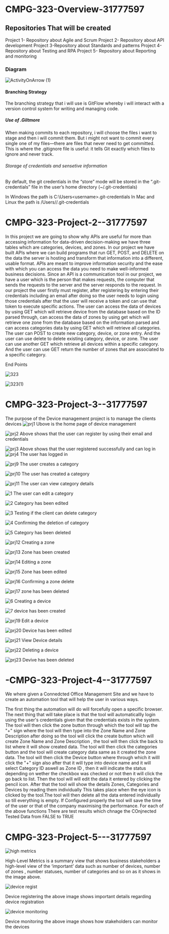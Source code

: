 # CMPG-323-Overview-31777597

## Repositories That will be created
Project 1- Repository about Agile and Scrum
Project 2- Repository about API development
Project 3-Repository about Standards and patterns
Project 4-Repository about Testing and RPA
Project 5- Repository about Reporting and monitoring


### Diagram
![ActivityOnArrow (1)](https://user-images.githubusercontent.com/110164074/184349799-bf56a171-856d-4620-867e-306086e753c8.png)

#### Branching Strategy
The branching strategy that i will use is GitFlow whereby   i will interact with a version control system for writing and managing code.

##### Use of .Giltmore
When making commits to each repository, i will choose the files i  want to stage and then i will commit them.
But i might not want to commit every single one of my files—there are files that never need to get committed. This is where the .gitignore file is useful: it tells Git exactly which files to ignore and never track.

###### Storage of credentials and sensetive information
By default, the git credentials in the “store” mode will be stored in the
“.git-credentials” file in the user’s home directory (~/.git-credentials)

In Windows the path is C:\Users\<username>\.git-credentials
In Mac and Linux the path is /Users/<username>/.git-credentials




# CMPG-323-Project-2--31777597
In this project we are going to show why APIs are useful for more than accessing information for data-driven decision-making we have three tables which are categories, 
devices, and zones. In our project we have built APIs where we can build programs that run GET, POST, and DELETE on the data the server is hosting and transform that 
information into a different, usable format. 
APIs are meant to improve information security and the ease with which you can access the data you need to make well-informed business decisions. Since an API is a 
communication tool in our project, we have a user which is the person that makes requests, the computer that sends the requests to the server and the server responds to 
the request. In our project the user firstly must register, after registering by entering their credentials including an email after doing so the user needs to login 
using those credentials after that the user will receive a token and can use that token to execute specific actions. The user can access the data of devices by using GET 
which will retrieve device from the database based on the ID parsed through, can access the data of zones by using get which will retrieve one zone from the database 
based on the information parsed and can access categories data by using GET which will retrieve all categories. The user can POST to create new category, device, or zone 
entry. And the user can use delete to delete existing category, device, or zone. The user can use another GET which retrieve all devices within a specific category. And
the user can use GET return the number of zones that are associated to a specific category. 

End Points

![323](https://user-images.githubusercontent.com/110164074/189750399-264fd053-6f8c-4287-993b-55b1db7b27c3.PNG)


![323(1)](https://user-images.githubusercontent.com/110164074/189750949-c9b02839-98c6-440c-a737-b433795a1b63.PNG)

  
  
  # CMPG-323-Project-3--31777597

The purpose of the Device management project is to manage the clients devices
![prj1](https://user-images.githubusercontent.com/110164074/193038030-0eddaef4-59ae-4ef4-9d96-72c37d330d67.PNG)
Ubove is the  home page of device management

![prj2](https://user-images.githubusercontent.com/110164074/193038750-4d71ea33-255d-4f31-b6c5-a29fdcfafda2.PNG)
Above shows that the user can register by using their email and credentials

![prj3](https://user-images.githubusercontent.com/110164074/193038994-284f1cd5-1df5-4ddc-8df7-7208728c5334.PNG)
Above shows that the user registered successfully and can log in 
![prj4](https://user-images.githubusercontent.com/110164074/193039296-26d6e3c6-b9f5-4374-b65e-5e8a1cd3b0e7.PNG)
The user has logged in

![prj9](https://user-images.githubusercontent.com/110164074/193039571-0d19056a-5d0c-481e-b52d-2cb3fdfeb5bf.PNG)
The user creates a category

![prj10](https://user-images.githubusercontent.com/110164074/193039743-0a150da4-ca2d-4fc5-91fe-6251b8ce8b23.PNG)
The user has created a category

![prj11](https://user-images.githubusercontent.com/110164074/193039901-5dc241a8-089f-4f36-ac8f-d169fd60de04.PNG)
The user can view category details

![1](https://user-images.githubusercontent.com/110164074/193040102-99a5d74d-a2d9-4d3c-94ad-5acc884043e1.PNG)
The user can edit a category

![2](https://user-images.githubusercontent.com/110164074/193040229-28119001-f9f0-4bf8-90c2-cdca96339ecb.PNG)
Category has been edited

![3](https://user-images.githubusercontent.com/110164074/193041291-39a7f6fc-4135-4610-9f95-962fa4adecb7.PNG)
Testing if the client can delete category

![4](https://user-images.githubusercontent.com/110164074/193041490-cd48885c-78cf-42d0-ba8d-3a6b851bb0fa.PNG)
Confirming the deletion of category

![5](https://user-images.githubusercontent.com/110164074/193041620-b2d825a3-d8fd-4ac8-b3a0-d488db5e8350.PNG)
Category has been deleted

![prj12](https://user-images.githubusercontent.com/110164074/193041867-e05ad181-255a-4d54-ba5d-70b4741648a0.PNG)
Creating a zone

![prj13](https://user-images.githubusercontent.com/110164074/193042024-dc76f8b0-4920-4064-aad0-0e550f975833.PNG)
Zone has been created

![prj14](https://user-images.githubusercontent.com/110164074/193042271-3579942b-a4c3-42cb-8a4b-3db7cb509c49.PNG)
Editing a zone

![prj15](https://user-images.githubusercontent.com/110164074/193042464-f6faf9f7-6702-4eab-806b-f1391f6287c2.PNG)
Zone has been edited

![prj16](https://user-images.githubusercontent.com/110164074/193042758-fcc93345-0395-4b84-81ee-4da610f0d178.PNG)
Confirming a zone delete

![prj17](https://user-images.githubusercontent.com/110164074/193042989-b6f274b0-2f03-492b-8614-f24010ebf362.PNG)
zone has been deleted

![6](https://user-images.githubusercontent.com/110164074/193043642-3faaabdd-868b-4084-bc3c-bb0162953cb0.PNG)
Creating a device

![7](https://user-images.githubusercontent.com/110164074/193043846-a5bf69ed-5e02-4836-97b6-f53f6f4fad17.PNG)
device has been created

![prj19](https://user-images.githubusercontent.com/110164074/193044056-5bfe19f5-62a1-4bec-aea5-e1d1f9907461.PNG)
Edit a device

![prj20](https://user-images.githubusercontent.com/110164074/193044230-c85d9e3d-c23b-4038-bff6-e9eeb5f19ce4.PNG)
Device has been edited

![prj21](https://user-images.githubusercontent.com/110164074/193044369-e31aa3af-48be-45d7-8e09-efb38c090d30.PNG)
View Device details

![prj22](https://user-images.githubusercontent.com/110164074/193044522-93e85398-ffcd-4ec9-a834-7a55469d7982.PNG)
Deleting a device

![prj23](https://user-images.githubusercontent.com/110164074/193044709-004a2c89-005e-4803-aadd-344b10c97ee1.PNG)
Devive has been deleted
  
  
  # -CMPG-323-Project-4--31777597

We where given a Connedcted Office Management Site and we have to create an automation tool that will help the user in various ways.

The first thing the automation will do will forcefully open a specific browser.
The next thing that will take place is that the tool will automaticallly login using the user's credentials given that the credentials exists in the system.
The tool will then click the zone button through which the tool will tap the "+" sign where the tool will then type into the Zone Name and Zone Description  after doing so the tool will click the create button which will create Zone Name and Zone Description , the tool will then click the back to list where it will show created data.
The tool will then click the categories button and the tool will create category data same as it created the zone data. The tool will then click the Device button where through which it willl click the "+" sign also after that it will type into device name and it will select Category ID aswell as Zone ID , then it will indicate the status depending on wether the checkbox was checked or not then it will click the go back to list. Then the tool will will edit the data it entered by clicking the pencil icon. After that the tool will show the details Zones, Categories and Devices by reading them individually This takes place when the eye icon is clicked by the tool.The tool will then delete all the data entered individually so till everything is empty. If Configured properly the tool will save the time of the user or that of the company maximising the performance. For each of the above functions  There are test results which chnage the COnjnected Tested Data from FALSE to TRUE 
  
  # CMPG-323-Project-5---31777597

![high metrics](https://user-images.githubusercontent.com/110164074/200365991-5c6031f4-5f77-43ef-b837-750e3f10e9ce.PNG)

High-Level Metrics is a  summary view that shows business stakeholders a high-level view of the ‘important’ data such as number of devices, number of zones , number statuses, number of categories and so on as it shows in the image above.

![device regist](https://user-images.githubusercontent.com/110164074/200366326-125dfadb-4bcd-47b4-a65c-c8865200dc88.PNG)

Device registering the above image shows important details regarding device registration

![device monitoring](https://user-images.githubusercontent.com/110164074/200366677-89dfaa20-181e-40ee-b704-8c6a8f16ec91.PNG)

Device monitoring the above image shows how stakeholders can monitor the devices  

  
  
  
